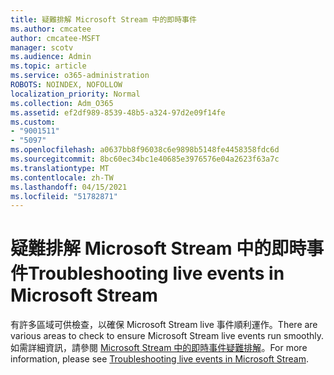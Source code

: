 ```yaml
---
title: 疑難排解 Microsoft Stream 中的即時事件
ms.author: cmcatee
author: cmcatee-MSFT
manager: scotv
ms.audience: Admin
ms.topic: article
ms.service: o365-administration
ROBOTS: NOINDEX, NOFOLLOW
localization_priority: Normal
ms.collection: Adm_O365
ms.assetid: ef2df989-8539-48b5-a324-97d2e09f14fe
ms.custom:
- "9001511"
- "5097"
ms.openlocfilehash: a0637bb8f96038c6e9898b5148fe4458358fdc6d
ms.sourcegitcommit: 8bc60ec34bc1e40685e3976576e04a2623f63a7c
ms.translationtype: MT
ms.contentlocale: zh-TW
ms.lasthandoff: 04/15/2021
ms.locfileid: "51782871"
---
```

# <a name="troubleshooting-live-events-in-microsoft-stream"></a><span data-ttu-id="f8e9a-102">疑難排解 Microsoft Stream 中的即時事件</span><span class="sxs-lookup"><span data-stu-id="f8e9a-102">Troubleshooting live events in Microsoft Stream</span></span>

<span data-ttu-id="f8e9a-103">有許多區域可供檢查，以確保 Microsoft Stream live 事件順利運作。</span><span class="sxs-lookup"><span data-stu-id="f8e9a-103">There are various areas to check to ensure Microsoft Stream live events run smoothly.</span></span> <span data-ttu-id="f8e9a-104">如需詳細資訊，請參閱 [Microsoft Stream 中的即時事件疑難排解](https://docs.microsoft.com/stream/live-event-troubleshooting)。</span><span class="sxs-lookup"><span data-stu-id="f8e9a-104">For more information, please see [Troubleshooting live events in Microsoft Stream](https://docs.microsoft.com/stream/live-event-troubleshooting).</span></span>
